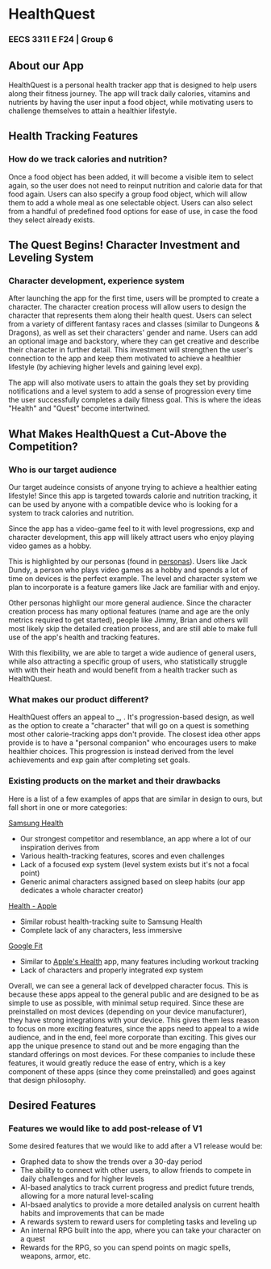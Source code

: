 # HealthQuest
### EECS 3311 E F24 | Group 6

## About our App

HealthQuest is a personal health tracker app that is designed to help users along their fitness journey.
The app will track daily calories, vitamins and nutrients by having the user input a food object, while motivating
users to challenge themselves to attain a healthier lifestyle.  

## Health Tracking Features
### How do we track calories and nutrition?

Once a food object has been added, it will become a visible item to select again, so the user does not need to 
reinput nutrition and calorie data for that food again.  Users can also specify a group food object, which will 
allow them to add a whole meal as one selectable object.  Users can also select from a handful 
of predefined food options for ease of use, in case the food they select already exists.

## The Quest Begins!  Character Investment and Leveling System
### Character development, experience system

After launching the app for the first time, users will be prompted to create a character.  The character creation
process will allow users to design the character that represents them along their health quest.  Users can select
from a variety of different fantasy races and classes (similar to Dungeons & Dragons), as well as set their characters'
gender and name.  Users can add an optional image and backstory, where they can get creative and describe their character
in further detail.  This investment will strengthen the user's connection to the app and keep them motivated
to achieve a healthier lifestyle (by achieving higher levels and gaining level exp).

The app will also motivate users to attain the goals they set by providing notifications and a level system to 
add a sense of progression every time the user successfully completes a daily fitness goal.  This is where
the ideas "Health" and "Quest" become intertwined.

## What Makes HealthQuest a Cut-Above the Competition?

### Who is our target audience

Our target audeince consists of anyone trying to achieve a healthier eating lifestyle!  Since this app is targeted 
towards calorie and nutrition tracking, it can be used by anyone with a compatible device who is looking for 
a system to track calories and nutrition.

Since the app has a video-game feel to it with level progressions, exp and character development, this app will likely
attract users who enjoy playing video games as a hobby.

This is highlighted by our personas (found in [personas]()).  Users like Jack Dundy, a person who plays video games 
as a hobby and spends a lot of time on devices is the perfect example.  The level and character system we plan to 
incorporate is a feature gamers like Jack are familiar with and enjoy. 

Other personas highlight our more general audience.  Since the character creation process has many optional features
(name and age are the only metrics required to get started), people like Jimmy, Brian and others will most likely skip
the detailed creation process, and are still able to make full use of the app's health and tracking features.

With this flexibility, we are able to target a wide audience of general users, while also attracting a specific group of
users, who statistically struggle with with their heath and would benefit from a health tracker such as HealthQuest.

### What makes our product different?

HealthQuest offers an appeal to _, .  It's progression-based design, as well as the option to create a "character"
that will go on a quest is something most other calorie-tracking apps don't provide.  The closest idea other 
apps provide is to have a "personal companion" who encourages users to make healthier choices.  This progression is
instead derived from the level achievements and exp gain after completing set goals.

### Existing products on the market and their drawbacks

Here is a list of a few examples of apps that are similar in design to ours, but fall short in one or more categories:

[Samsung Health](https://play.google.com/store/apps/details?id=com.sec.android.app.shealth&hl=en_CA)
- Our strongest competitor and resemblance, an app where a lot of our inspiration derives from
- Various health-tracking features, scores and even challenges
- Lack of a focused exp system (level system exists but it's not a focal point)
- Generic animal characters assigned based on sleep habits (our app dedicates a whole character creator)

[Health - Apple](https://www.apple.com/ca/health/)
- Similar robust health-tracking suite to Samsung Health
- Complete lack of any characters, less immersive

[Google Fit](https://play.google.com/store/apps/details?id=com.google.android.apps.fitness&hl=en_CA)
- Similar to [Apple's Health](https://www.apple.com/ca/health/) app, many features including workout tracking
- Lack of characters and properly integrated exp system

Overall, we can see a general lack of develpped character focus.  This is because these apps appeal to the general 
public and are designed to be as simple to use as possible, with minimal setup required.  Since these are preinstalled on
most devices (depending on your device manufacturer), they have strong integrations with your device.  This gives them
less reason to focus on more exciting features, since the apps need to appeal to a wide audience, and in the end,
feel more corporate than exciting.  This gives our app the unique presence to stand out and be more engaging than
the standard offerings on most devices.  For these companies to include these features, it would greatly reduce the ease of
entry, which is a key component of these apps (since they come preinstalled) and goes against that design philosophy.

## Desired Features
### Features we would like to add post-release of V1

Some desired features that we would like to add after a V1 release would be:
- Graphed data to show the trends over a 30-day period
- The ability to connect with other users, to allow friends to compete in daily challenges and for higher levels
- AI-based analytics to track current progress and predict future trends, allowing for a more natural level-scaling
- AI-bsaed analytics to provide a more detailed analysis on current health habits and improvements that can be made
- A rewards system to reward users for completing tasks and leveling up
- An internal RPG built into the app, where you can take your character on a quest
- Rewards for the RPG, so you can spend points on magic spells, weapons, armor, etc.